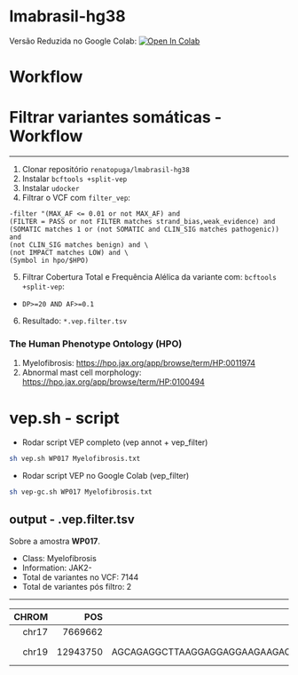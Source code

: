 # lmabrasil-hg38

Versão Reduzida no Google Colab: 
[![Open In Colab](https://colab.research.google.com/assets/colab-badge.svg)](https://colab.research.google.com/drive/1eYSW4WI1RwxG9lIS8ohhWVWQqxJYXihD?usp=sharing)

# Workflow

# Filtrar variantes somáticas - Workflow
---

1. Clonar repositório `renatopuga/lmabrasil-hg38`
2. Instalar `bcftools +split-vep`
3. Instalar `udocker`
4. Filtrar o VCF com `filter_vep`:

  ```
  -filter "(MAX_AF <= 0.01 or not MAX_AF) and
  (FILTER = PASS or not FILTER matches strand_bias,weak_evidence) and
  (SOMATIC matches 1 or (not SOMATIC and CLIN_SIG matches pathogenic)) and
  (not CLIN_SIG matches benign) and \
  (not IMPACT matches LOW) and \
  (Symbol in hpo/$HPO)
  ```

5. Filtrar Cobertura Total e Frequência Alélica da variante com: `bcftools +split-vep`:
  - `DP>=20 AND AF>=0.1`
6. Resultado: `*.vep.filter.tsv`

### The Human Phenotype Ontology (HPO)

1. Myelofibrosis: https://hpo.jax.org/app/browse/term/HP:0011974
2. Abnormal mast cell morphology: https://hpo.jax.org/app/browse/term/HP:0100494


# vep.sh - script


* Rodar script VEP completo (vep annot + vep_filter)
```bash
sh vep.sh WP017 Myelofibrosis.txt
```

* Rodar script VEP no Google Colab (vep_filter)
```bash
sh vep-gc.sh WP017 Myelofibrosis.txt
```

## output - .vep.filter.tsv

Sobre a amostra **WP017**.

- Class: Myelofibrosis
- Information: JAK2-
- Total de variantes no VCF: 7144
- Total de variantes pós filtro: 2

---


| CHROM |      POS |                                               REF | ALT |                Location | SYMBOL |        Consequence |     Feature |        MANE_SELECT |        BIOTYPE |                      HGVSc |                          HGVSp |  EXON | INTRON | VARIANT_CLASS |            SIFT | PolyPhen | gnomADg_AF |   MAX_AF |   IMPACT |               CLIN_SIG | SOMATIC |       Existing_variation |                                          FILTER | TumorID |   GT |  DP |     AD |    AF | NormalID |  NGT | NDP |  NAD |   NAF |
|------:|---------:|--------------------------------------------------:|----:|------------------------:|-------:|-------------------:|------------:|-------------------:|---------------:|---------------------------:|-------------------------------:|------:|-------:|--------------:|----------------:|---------:|-----------:|---------:|---------:|-----------------------:|--------:|-------------------------:|------------------------------------------------:|--------:|-----:|----:|-------:|------:|---------:|-----:|----:|-----:|------:|
| chr17 |  7669662 |                                                 T |   G |           chr17:7669662 |   TP53 |   missense_variant | NM_000546.6 |  ENST00000269305.9 | protein_coding |      NM_000546.6:c.1129A>C |        NP_000537.3:p.Thr377Pro | 11/11 |      . |           SNV | tolerated(0.42) |        . |   0.000053 | 0.000496 | MODERATE | uncertain_significance |     0&1 | rs774269719&COSV52716766 | base_qual;haplotype;normal_artifact;strand_bias |   WP017 | 0\|1 | 119 | 101,18 | 0.112 |    WP018 | 0\|0 |  60 | 55,5 | 0.049 |
| chr19 | 12943750 | AGCAGAGGCTTAAGGAGGAGGAAGAAGACAAGAAACGCAAAGAGGA... |   A | chr19:12943751-12943802 |   CALR | frameshift_variant | NM_004343.4 | ENST00000316448.10 | protein_coding | NM_004343.4:c.1099_1150del | NP_004334.1:p.Leu367ThrfsTer46 |   9/9 |      . |      deletion |               . |        . |   0.000020 | 0.000066 |     HIGH |             pathogenic |       . |             rs1555760738 |                                            PASS |   WP017 |  0/1 | 102 |  62,40 | 0.416 |    WP018 |  0/0 |  50 | 50,0 | 0.022 |

